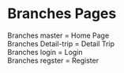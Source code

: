 # Branches Pages

Branches master = Home Page
<br>
Branches Detail-trip = Detail Trip
<br>
Branches login = Login
<br>
Branches regster = Register
